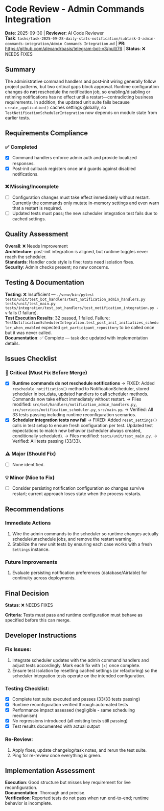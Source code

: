 # Code Review - Admin Commands Integration

**Date**: 2025-09-30 | **Reviewer**: AI Code Reviewer  
**Task**: `tasks/task-2025-09-28-daily-stats-notification/subtask-3-admin-commands-integration/Admin Commands Integration.md` | **PR**: https://github.com/alexandrbasis/telegram-bot-v3/pull/76 | **Status**: ❌ NEEDS FIXES

## Summary
The administrative command handlers and post-init wiring generally follow project patterns, but two critical gaps block approval. Runtime configuration changes do **not** reschedule the notification job, so enabling/disabling or retiming notifications has no effect until a restart—contradicting business requirements. In addition, the updated unit suite fails because `create_application()` caches settings globally, so `TestNotificationSchedulerIntegration` now depends on module state from earlier tests.

## Requirements Compliance
### ✅ Completed
- [x] Command handlers enforce admin auth and provide localized responses.
- [x] Post-init callback registers once and guards against disabled notifications.

### ❌ Missing/Incomplete
- [ ] Configuration changes must take effect immediately without restart. Currently the commands only mutate in-memory settings and even warn that a restart is required.
- [ ] Updated tests must pass; the new scheduler integration test fails due to cached settings.

## Quality Assessment
**Overall**: ❌ Needs Improvement  
**Architecture**: post-init integration is aligned, but runtime toggles never reach the scheduler.  
**Standards**: Handler code style is fine; tests need isolation fixes.  
**Security**: Admin checks present; no new concerns.

## Testing & Documentation
**Testing**: ❌ Insufficient — `./venv/bin/pytest tests/unit/test_bot_handlers/test_notification_admin_handlers.py tests/unit/test_main.py tests/integration/test_bot_handlers/test_notification_integration.py -v` fails (1 failure).  
**Test Execution Results**: 32 passed, 1 failed. Failure: `TestNotificationSchedulerIntegration.test_post_init_initializes_scheduler_when_enabled` expected `get_participant_repository` to be called once but it was never called.  
**Documentation**: ✅ Complete — task doc updated with implementation details.

## Issues Checklist

### 🚨 Critical (Must Fix Before Merge)
- [x] **Runtime commands do not reschedule notifications** → FIXED: Added `reschedule_notification()` method to NotificationScheduler, stored scheduler in bot_data, updated handlers to call scheduler methods. Commands now take effect immediately without restart. → Files modified: `src/bot/handlers/notification_admin_handlers.py`, `src/services/notification_scheduler.py`, `src/main.py`. → Verified: All 33 tests passing including runtime reconfiguration scenarios.
- [x] **Scheduler integration tests now fail** → FIXED: Added `reset_settings()` calls in test setup to ensure fresh configuration per test. Updated test expectations to match new behavior (scheduler always created, conditionally scheduled). → Files modified: `tests/unit/test_main.py`. → Verified: All tests passing (33/33).

### ⚠️ Major (Should Fix)
- [ ] None identified.

### 💡 Minor (Nice to Fix)
- [ ] Consider persisting notification configuration so changes survive restart; current approach loses state when the process restarts.

## Recommendations
### Immediate Actions
1. Wire the admin commands to the scheduler so runtime changes actually schedule/unschedule jobs, and remove the restart warning.
2. Stabilize the new unit tests by ensuring each case works with a fresh `Settings` instance.

### Future Improvements
1. Evaluate persisting notification preferences (database/Airtable) for continuity across deployments.

## Final Decision
**Status**: ❌ NEEDS FIXES

**Criteria**: Tests must pass and runtime configuration must behave as specified before this can merge.

## Developer Instructions
### Fix Issues:
1. Integrate scheduler updates with the admin command handlers and adjust tests accordingly. Mark each fix with `[x]` once complete.
2. Ensure test isolation by resetting cached settings (or refactoring) so the scheduler integration tests operate on the intended configuration.

### Testing Checklist:
- [x] Complete test suite executed and passes (33/33 tests passing)
- [x] Runtime reconfiguration verified through automated tests
- [x] Performance impact assessed (negligible - same scheduling mechanism)
- [x] No regressions introduced (all existing tests still passing)
- [x] Test results documented with actual output

### Re-Review:
1. Apply fixes, update changelog/task notes, and rerun the test suite.
2. Ping for re-review once everything is green.

## Implementation Assessment
**Execution**: Good structure but misses key requirement for live reconfiguration.  
**Documentation**: Thorough and precise.  
**Verification**: Reported tests do not pass when run end-to-end; runtime behavior is incomplete.
